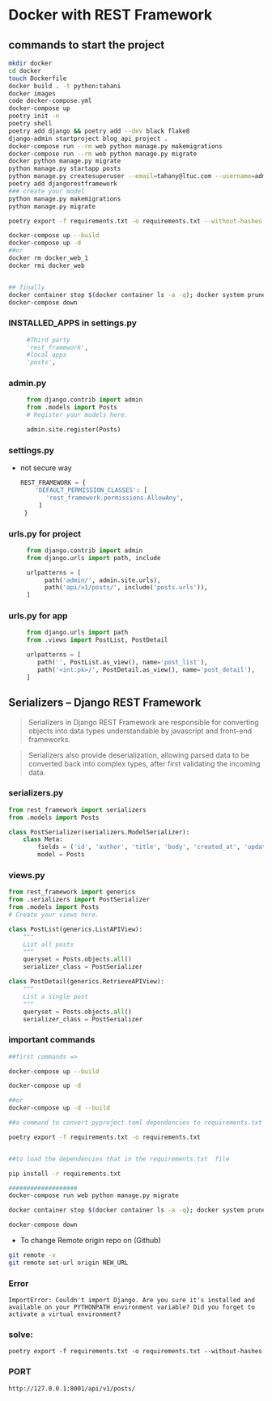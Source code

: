 # Docker with REST Framework

## commands to start the project

```zsh
mkdir docker
cd docker
touch Dockerfile
docker build . -t python:tahani
docker images
code docker-compose.yml
docker-compose up
poetry init -n
poetry shell
poetry add django && poetry add --dev black flake8
django-admin startproject blog_api_project .
docker-compose run --rm web python manage.py makemigrations
docker-compose run --rm web python manage.py migrate
docker python manage.py migrate
python manage.py startapp posts
python manage.py createsuperuser --email=tahany@ltuc.com --username=admin
poetry add djangorestframework
### create your model
python manage.py makemigrations
python manage.py migrate

poetry export -f requirements.txt -o requirements.txt --without-hashes

docker-compose up --build
docker-compose up -d
##or
docker rm docker_web_1
docker rmi docker_web


## finally
docker container stop $(docker container ls -a -q); docker system prune -a -f --volumes
docker-compose down
```
### INSTALLED_APPS in settings.py
```python
     #Third party
     'rest_framework',
     #local apps
     'posts',
```


### admin.py

```python
     from django.contrib import admin
     from .models import Posts
     # Register your models here.

     admin.site.register(Posts)
```
### settings.py

* not secure way 
    ```python
    REST_FRAMEWORK = {
        'DEFAULT_PERMISSION_CLASSES': [
           'rest_framework.permissions.AllowAny',
         ]
     }
    ```
### urls.py for project

```python
     from django.contrib import admin
     from django.urls import path, include

     urlpatterns = [
          path('admin/', admin.site.urls),
          path('api/v1/posts/', include('posts.urls')),
     ]
```
### urls.py for app

```python
     from django.urls import path
     from .views import PostList, PostDetail

     urlpatterns = [
        path('', PostList.as_view(), name='post_list'),
        path('<int:pk>/', PostDetail.as_view(), name='post_detail'),
     ]
```

## **Serializers – Django REST Framework**

> Serializers in Django REST Framework are responsible for converting objects into data types understandable by javascript and front-end frameworks.

> Serializers also provide deserialization, allowing parsed data to be converted back into complex types, after first validating the incoming data.

### serializers.py

```python 
from rest_framework import serializers
from .models import Posts

class PostSerializer(serializers.ModelSerializer):
    class Meta:
        fields = ('id', 'author', 'title', 'body', 'created_at', 'updated_at')
        model = Posts
```

### views.py

```python
from rest_framework import generics
from .serializers import PostSerializer
from .models import Posts
# Create your views here.

class PostList(generics.ListAPIView):
    """
    List all posts
    """
    queryset = Posts.objects.all()
    serializer_class = PostSerializer

class PostDetail(generics.RetrieveAPIView):
    """
    List a single post
    """
    queryset = Posts.objects.all()
    serializer_class = PostSerializer
```

### important commands

```bash
##first commands =>

docker-compose up --build 

docker-compose up -d

##or
docker-compose up -d --build

##a command to convert pyproject.toml dependencies to requirements.txt

poetry export -f requirements.txt -o requirements.txt


##to load the dependencies that in the requirements.txt  file

pip install -r requirements.txt

###################
docker-compose run web python manage.py migrate

docker container stop $(docker container ls -a -q); docker system prune -a -f --volumes

docker-compose down

```


* To change Remote origin repo on (Github)

```bash
git remote -v
git remote set-url origin NEW_URL
```

### Error

``ImportError: Couldn't import Django. Are you sure it's installed and available on your PYTHONPATH environment variable? Did you forget to activate a virtual environment?``

### solve:

``poetry export -f requirements.txt -o requirements.txt --without-hashes``

### PORT 

``http://127.0.0.1:8001/api/v1/posts/``
